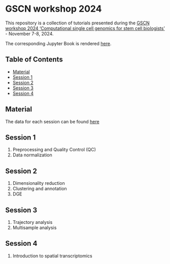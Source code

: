 # GSCN workshop 2024

This repository is a collection of tutorials presented during the [GSCN workshop 2024 ‘Computational single cell genomics for stem cell biologists’](https://www.gscn.org/conferences-events/gscn-events/working-group-workshops) - November 7-8, 2024.  

The corresponding Jupyter Book is rendered [here](https://sarajimenez.github.io/GSCN_workshop_2024/).

## Table of Contents

- [Material](#Material)
- [Session 1](#Session1)
- [Session 2](#Session2)
- [Session 3](#Session3)
- [Session 4](#Session4)

## Material

The data for each session can be found [here](https://drive.google.com/drive/folders/1mD36tCwFMJ5g4Fh5p5nptDXy_ObmK7ww?usp=sharing)

## Session 1 

1. Preprocessing and Quality Control (QC)
2. Data normalization

## Session 2

1. Dimensionality reduction 
2. Clustering and annotation 
3. DGE

## Session 3

1. Trajectory analysis
2. Multisample analysis 

## Session 4

1. Introduction to spatial transcriptomics 



